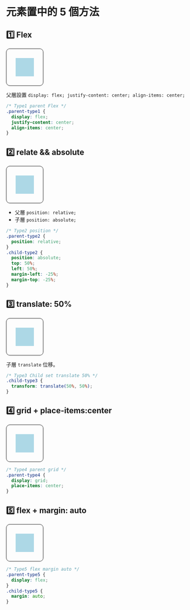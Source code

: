 # 元素置中的 5 個方法

<style>
.parent {
  margin-top: 1rem;
  width: 100px;
  height: 100px;
  border: 1px solid #1e1e1e;
  border-radius: 10px;
}

.child {
  width: 50px;
  height: 50px;
  background: lightblue;
}

/* Type1 parent Flex */
.parent-type1 {
  display: flex;
  justify-content: center;
  align-items: center;
}

/* Type2 positon */
.parent-type2 {
  position: relative;
}
.child-type2 {
  position: absolute;
  top: 50%;
  left: 50%;
  margin-left: -25%;
  margin-top: -25%;
}

/* Type3 Child set translate 50% */
.child-type3 {
  transform: translate(50%, 50%);
}

/* Type4 parent grid */
.parent-type4 {
  display: grid;
  place-items: center;
}

/* Type5 flex margin auto */
.parent-type5 {
  display: flex;
}
.child-type5 {
  margin: auto;
}
</style>

## 1️⃣ Flex
  <!-- Type1 -->
  <div class="parent parent-type1">
    <div class="child">
    </div>
  </div>

父層設置 `display: flex; justify-content: center; align-items: center;`

```css
/* Type1 parent Flex */
.parent-type1 {
  display: flex;
  justify-content: center;
  align-items: center;
}
```

## 2️⃣ relate && absolute
  <!-- Type2 -->
  <div class="parent parent-type2">
    <div class="child child-type2">
    </div>
  </div>  

- 父層 `position: relative;`
- 子層 `position: absolute;`


```css
/* Type2 position */
.parent-type2 {
  position: relative;
}
.child-type2 {
  position: absolute;
  top: 50%;
  left: 50%;
  margin-left: -25%;
  margin-top: -25%;
}
```

## 3️⃣ translate: 50%

  <!-- Type3 -->
  <div class="parent parent-type3">
    <div class="child child-type3">
    </div>
  </div> 

子層 `translate` 位移。

```css
/* Type3 Child set translate 50% */
.child-type3 {
  transform: translate(50%, 50%);
}
```

## 4️⃣ grid + place-items:center
  <!-- Type4 -->
  <div class="parent parent-type4">
    <div class="child child-type4">
    </div>
  </div>  

```css
/* Type4 parent grid */
.parent-type4 {
  display: grid;
  place-items: center;
}
```

## 5️⃣ flex + margin: auto

  <!-- Type5 -->
  <div class="parent parent-type5">
    <div class="child child-type5">
    </div>
  </div> 

```css
/* Type5 flex margin auto */
.parent-type5 {
  display: flex;
}
.child-type5 {
  margin: auto;
}
```